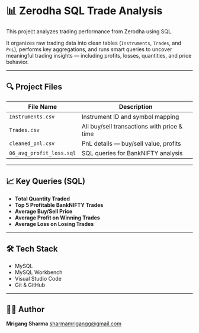 # 📊 Zerodha SQL Trade Analysis

This project analyzes trading performance from Zerodha using SQL.

It organizes raw trading data into clean tables (`Instruments`, `Trades`, and `PnL`), performs key aggregations, and runs smart queries to uncover meaningful trading insights — including profits, losses, quantities, and price behavior.

---

## 🔍 Project Files

| File Name           | Description                                  |
|---------------------|----------------------------------------------|
| `Instruments.csv`    | Instrument ID and symbol mapping             |
| `Trades.csv`         | All buy/sell transactions with price & time |
| `cleaned_pnl.csv`    | PnL details — buy/sell value, profits        |
| `06_avg_profit_loss.sql` | SQL queries for BankNIFTY analysis         |

---

## 📈 Key Queries (SQL)

- **Total Quantity Traded**
- **Top 5 Profitable BankNIFTY Trades**
- **Average Buy/Sell Price**
- **Average Profit on Winning Trades**
- **Average Loss on Losing Trades**

---

## 🛠️ Tech Stack

- MySQL
- MySQL Workbench
- Visual Studio Code
- Git & GitHub

---

## 🙋‍♂️ Author

**Mrigang Sharma**
sharmamrigangg@gmail.com

